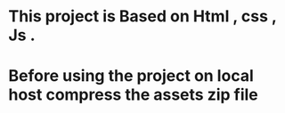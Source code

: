 # This project is Based on Html , css , Js .
# Before using the project on local host compress the assets zip file 
